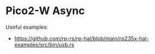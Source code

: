 # Pico2-W Async


Useful examples:

- https://github.com/rp-rs/rp-hal/blob/main/rp235x-hal-examples/src/bin/usb.rs
